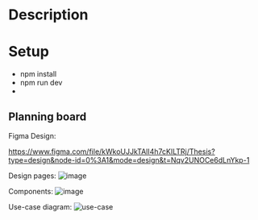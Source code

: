 # Description

# Setup
- npm install
- npm run dev
- 
## Planning board
Figma Design: 

https://www.figma.com/file/kWkoUJJkTAlI4h7cKILTRj/Thesis?type=design&node-id=0%3A1&mode=design&t=Nqv2UNOCe6dLnYkp-1

Design pages:
![image](https://github.com/ChimiChumi/courseshop-thesis/assets/113592108/c4472810-c39b-4c43-990d-1799a8347eee) 

Components:
![image](https://github.com/ChimiChumi/courseshop-thesis/assets/113592108/a32c18cc-21b2-47d5-b029-67443428931b)

Use-case diagram:
![use-case](https://github.com/ChimiChumi/courseshop-thesis/assets/113592108/d7da732c-dc8a-4967-8a90-d1f2a0e0ae30)
